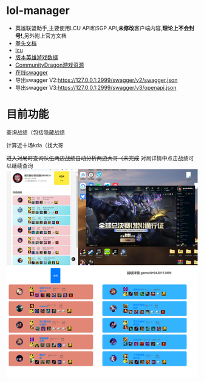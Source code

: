 # lol-manager

*   英雄联盟助手,主要使用LCU API和SGP API,**未修改**客户端内容,**理论上不会封号!**,另外附上官方文档
*   [拳头文档](https://developer.riotgames.com/docs/lol/)
*   [lcu](https://hextechdocs.dev/tag/lcu/)
*   [版本英雄游戏数据](https://developer.riotgames.com/docs/lol#data-dragon_champions)
*   [CommunityDragon游戏资源](https://github.com/CommunityDragon/Docs/blob/master/assets.md)
*   [在线swagger](http://www.mingweisamuel.com/lcu-schema/tool/#/)
*   导出swagger V2:<https://127.0.0.1:2999/swagger/v2/swagger.json>
*   导出swagger V3:<https://127.0.0.1:2999/swagger/v3/openapi.json>

# 目前功能

查询战绩（包括隐藏战绩&#x20;

计算近十场kda（找大哥

~~进入对局时查询队伍两边战绩自动分析两边大哥（未完成~~
对局详情中点击战绩可以继续查询
![alt text](image.png)
![alt text](image-1.png)
